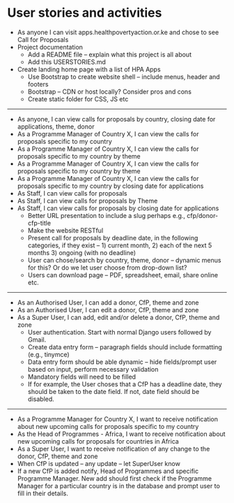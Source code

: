 # User stories and activities
* As anyone I can visit apps.healthpovertyaction.or.ke and chose to see Call for Proposals
 * Project documentation
   * Add a README file – explain what this project is all about
   * Add this USERSTORIES.md
 * Create landing home page with a list of HPA Apps
    * Use Bootstrap to create website shell – include menus, header and footers
    * Bootstrap – CDN or host locally? Consider pros and cons
    * Create static folder for CSS, JS etc
*****
* As anyone, I can view calls for proposals by country, closing date for applications, theme, donor
* As a Programme Manager of Country X, I can view the calls for proposals specific to my country
* As a Programme Manager of Country X, I can view the calls for proposals specific to my country by theme
* As a Programme Manager of Country X, I can view the calls for proposals specific to my country by theme
* As a Programme Manager of Country X, I can view the calls for proposals specific to my country by closing date for applications
* As Staff, I can view calls for proposals
* As Staff, I can view calls for proposals by Theme
* As Staff, I can view calls for proposals by closing date for applications
    * Better URL presentation to include a slug perhaps e.g., cfp/donor-cfp-title
    * Make the website RESTful
    * Present call for proposals by deadline date, in the following categories, if they exist – 1) current month, 2) each of the next 5 months 3) ongoing (with no deadline)
    * User can chose/search by country, theme, donor – dynamic menus for this? Or do we let user choose from drop-down list?
    * Users can download page – PDF, spreadsheet, email, share online etc.
*****
* As an Authorised User, I can add a donor, CfP, theme and zone
* As an Authorised User, I can edit a donor, CfP, theme and zone
* As a Super User, I can add, edit and/or delete a donor, CfP, theme and zone
    * User authentication. Start with normal Django users followed by Gmail.
    * Create data entry form – paragraph fields should include formatting (e.g., tinymce)
    * Data entry form should be able dynamic – hide fields/prompt user based on input, perform necessary validation
    * Mandatory fields will need to be filled
    * If for example, the User choses that a CfP has a deadline date, they should be taken to the date field. If not, date field should be disabled.
*****
* As a Programme Manager for Country X, I want to receive notification about new upcoming calls for proposals specific to my country
* As the Head of Programmes - Africa, I want to receive notification about new upcoming calls for proposals for countries in Africa
* As a Super User, I want to receive notification of any change to the donor, CfP, theme and zone
* When CfP is updated – any update – let SuperUser know
* If a new CfP is added notify, Head of Programmes and specific Programme Manager. New add should first check if the Programme Manager for a particular country is in the database and prompt user to fill in their details.
